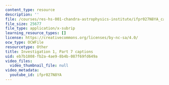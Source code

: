 ```yaml
---
content_type: resource
description: ''
file: /courses/res-hs-001-chandra-astrophysics-institute/ifpr027N8YA_captions.webvtt
file_size: 25677
file_type: application/x-subrip
learning_resource_types: []
license: https://creativecommons.org/licenses/by-nc-sa/4.0/
ocw_type: OCWFile
resourcetype: Other
title: Investigation 1, Part 7 captions
uid: eb7b1808-fb2a-4ae9-8b4b-087f69fd649a
video_files:
  video_thumbnail_file: null
video_metadata:
  youtube_id: ifpr027N8YA
---
```

